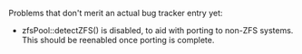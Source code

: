 Problems that don't merit an actual bug tracker entry yet:

- zfsPool::detectZFS() is disabled, to aid with porting to non-ZFS systems.
  This should be reenabled once porting is complete.
